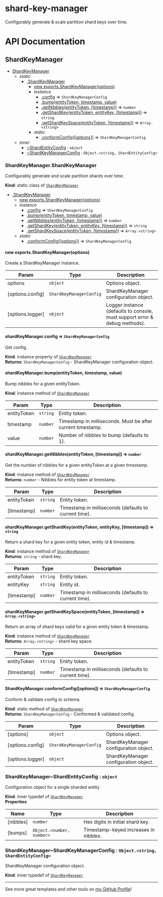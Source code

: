 # shard-key-manager

Configurably generate & scale partition shard keys over time.

# API Documentation

<a name="module_ShardKeyManager"></a>

## ShardKeyManager

* [ShardKeyManager](#module_ShardKeyManager)
    * _static_
        * [.ShardKeyManager](#module_ShardKeyManager.ShardKeyManager)
            * [new exports.ShardKeyManager(options)](#new_module_ShardKeyManager.ShardKeyManager_new)
            * _instance_
                * [.config](#module_ShardKeyManager.ShardKeyManager+config) ⇒ <code>ShardKeyManagerConfig</code>
                * [.bump(entityToken, timestamp, value)](#module_ShardKeyManager.ShardKeyManager+bump)
                * [.getNibbles(entityToken, [timestamp])](#module_ShardKeyManager.ShardKeyManager+getNibbles) ⇒ <code>number</code>
                * [.getShardKey(entityToken, entityKey, [timestamp])](#module_ShardKeyManager.ShardKeyManager+getShardKey) ⇒ <code>string</code>
                * [.getShardKeySpace(entityToken, [timestamp])](#module_ShardKeyManager.ShardKeyManager+getShardKeySpace) ⇒ <code>Array.&lt;string&gt;</code>
            * _static_
                * [.conformConfig([options])](#module_ShardKeyManager.ShardKeyManager.conformConfig) ⇒ <code>ShardKeyManagerConfig</code>
    * _inner_
        * [~ShardEntityConfig](#module_ShardKeyManager..ShardEntityConfig) : <code>object</code>
        * [~ShardKeyManagerConfig](#module_ShardKeyManager..ShardKeyManagerConfig) : <code>Object.&lt;string, ShardEntityConfig&gt;</code>

<a name="module_ShardKeyManager.ShardKeyManager"></a>

### ShardKeyManager.ShardKeyManager
Configurably generate and scale partition shards over time.

**Kind**: static class of [<code>ShardKeyManager</code>](#module_ShardKeyManager)  

* [.ShardKeyManager](#module_ShardKeyManager.ShardKeyManager)
    * [new exports.ShardKeyManager(options)](#new_module_ShardKeyManager.ShardKeyManager_new)
    * _instance_
        * [.config](#module_ShardKeyManager.ShardKeyManager+config) ⇒ <code>ShardKeyManagerConfig</code>
        * [.bump(entityToken, timestamp, value)](#module_ShardKeyManager.ShardKeyManager+bump)
        * [.getNibbles(entityToken, [timestamp])](#module_ShardKeyManager.ShardKeyManager+getNibbles) ⇒ <code>number</code>
        * [.getShardKey(entityToken, entityKey, [timestamp])](#module_ShardKeyManager.ShardKeyManager+getShardKey) ⇒ <code>string</code>
        * [.getShardKeySpace(entityToken, [timestamp])](#module_ShardKeyManager.ShardKeyManager+getShardKeySpace) ⇒ <code>Array.&lt;string&gt;</code>
    * _static_
        * [.conformConfig([options])](#module_ShardKeyManager.ShardKeyManager.conformConfig) ⇒ <code>ShardKeyManagerConfig</code>

<a name="new_module_ShardKeyManager.ShardKeyManager_new"></a>

#### new exports.ShardKeyManager(options)
Create a ShardKeyManager instance.


| Param | Type | Description |
| --- | --- | --- |
| options | <code>object</code> | Options object. |
| [options.config] | <code>ShardKeyManagerConfig</code> | ShardKeyManager configuration object. |
| [options.logger] | <code>object</code> | Logger instance (defaults to console, must support error & debug methods). |

<a name="module_ShardKeyManager.ShardKeyManager+config"></a>

#### shardKeyManager.config ⇒ <code>ShardKeyManagerConfig</code>
Get config.

**Kind**: instance property of [<code>ShardKeyManager</code>](#module_ShardKeyManager.ShardKeyManager)  
**Returns**: <code>ShardKeyManagerConfig</code> - ShardKeyManager configuration object.  
<a name="module_ShardKeyManager.ShardKeyManager+bump"></a>

#### shardKeyManager.bump(entityToken, timestamp, value)
Bump nibbles for a given entityToken.

**Kind**: instance method of [<code>ShardKeyManager</code>](#module_ShardKeyManager.ShardKeyManager)  

| Param | Type | Description |
| --- | --- | --- |
| entityToken | <code>string</code> | Entity token. |
| timestamp | <code>number</code> | Timestamp in milliseconds. Must be after current timestamp. |
| value | <code>number</code> | Number of nibbles to bump (defaults to 1). |

<a name="module_ShardKeyManager.ShardKeyManager+getNibbles"></a>

#### shardKeyManager.getNibbles(entityToken, [timestamp]) ⇒ <code>number</code>
Get the number of nibbles for a given entityToken at a given timestamp.

**Kind**: instance method of [<code>ShardKeyManager</code>](#module_ShardKeyManager.ShardKeyManager)  
**Returns**: <code>number</code> - Nibbles for entity token at timestamp.  

| Param | Type | Description |
| --- | --- | --- |
| entityToken | <code>string</code> | Entity token. |
| [timestamp] | <code>number</code> | Timestamp in milliseconds (defaults to current time). |

<a name="module_ShardKeyManager.ShardKeyManager+getShardKey"></a>

#### shardKeyManager.getShardKey(entityToken, entityKey, [timestamp]) ⇒ <code>string</code>
Return a shard key for a given entity token, entity id & timestamp.

**Kind**: instance method of [<code>ShardKeyManager</code>](#module_ShardKeyManager.ShardKeyManager)  
**Returns**: <code>string</code> - shard key.  

| Param | Type | Description |
| --- | --- | --- |
| entityToken | <code>string</code> | Entity token. |
| entityKey | <code>string</code> | Entity id. |
| [timestamp] | <code>number</code> | Timestamp in milliseconds (defaults to current time). |

<a name="module_ShardKeyManager.ShardKeyManager+getShardKeySpace"></a>

#### shardKeyManager.getShardKeySpace(entityToken, [timestamp]) ⇒ <code>Array.&lt;string&gt;</code>
Return an array of shard keys valid for a given entity token & timestamp.

**Kind**: instance method of [<code>ShardKeyManager</code>](#module_ShardKeyManager.ShardKeyManager)  
**Returns**: <code>Array.&lt;string&gt;</code> - shard key space.  

| Param | Type | Description |
| --- | --- | --- |
| entityToken | <code>string</code> | Entity token. |
| [timestamp] | <code>number</code> | Timestamp in milliseconds (defaults to current time). |

<a name="module_ShardKeyManager.ShardKeyManager.conformConfig"></a>

#### ShardKeyManager.conformConfig([options]) ⇒ <code>ShardKeyManagerConfig</code>
Conform & validate config to schema.

**Kind**: static method of [<code>ShardKeyManager</code>](#module_ShardKeyManager.ShardKeyManager)  
**Returns**: <code>ShardKeyManagerConfig</code> - Conformed & validated config.  

| Param | Type | Description |
| --- | --- | --- |
| [options] | <code>object</code> | Options object. |
| [options.config] | <code>ShardKeyManagerConfig</code> | ShardKeyManager configuration object. |
| [options.logger] | <code>object</code> | ShardKeyManager configuration object. |

<a name="module_ShardKeyManager..ShardEntityConfig"></a>

### ShardKeyManager~ShardEntityConfig : <code>object</code>
Configuration object for a single sharded entity

**Kind**: inner typedef of [<code>ShardKeyManager</code>](#module_ShardKeyManager)  
**Properties**

| Name | Type | Description |
| --- | --- | --- |
| [nibbles] | <code>number</code> | Hex digits in initial shard key. |
| [bumps] | <code>Object.&lt;number, number&gt;</code> | Timestamp-keyed increases in nibbles. |

<a name="module_ShardKeyManager..ShardKeyManagerConfig"></a>

### ShardKeyManager~ShardKeyManagerConfig : <code>Object.&lt;string, ShardEntityConfig&gt;</code>
ShardKeyManager configuration object.

**Kind**: inner typedef of [<code>ShardKeyManager</code>](#module_ShardKeyManager)  

---

See more great templates and other tools on
[my GitHub Profile](https://github.com/karmaniverous)!
